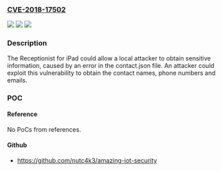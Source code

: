 ### [CVE-2018-17502](https://cve.mitre.org/cgi-bin/cvename.cgi?name=CVE-2018-17502)
![](https://img.shields.io/static/v1?label=Product&message=The%20Receptionist%20for%20iPad&color=blue)
![](https://img.shields.io/static/v1?label=Version&message=n%2Fa&color=blue)
![](https://img.shields.io/static/v1?label=Vulnerability&message=Obtain%20Information&color=brighgreen)

### Description

The Receptionist for iPad could allow a local attacker to obtain sensitive information, caused by an error in the contact.json file. An attacker could exploit this vulnerability to obtain the contact names, phone numbers and emails.

### POC

#### Reference
No PoCs from references.

#### Github
- https://github.com/nutc4k3/amazing-iot-security

